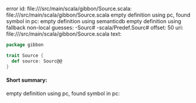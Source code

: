 error id: file://<WORKSPACE>/src/main/scala/gibbon/Source.scala:
file://<WORKSPACE>/src/main/scala/gibbon/Source.scala
empty definition using pc, found symbol in pc: 
empty definition using semanticdb
empty definition using fallback
non-local guesses:
	 -Sourc#
	 -scala/Predef.Sourc#
offset: 50
uri: file://<WORKSPACE>/src/main/scala/gibbon/Source.scala
text:
```scala
package gibbon

trait Source {
  def source: Sourc@@
}

```


#### Short summary: 

empty definition using pc, found symbol in pc: 